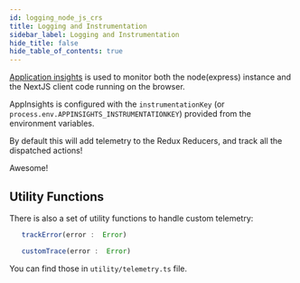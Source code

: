 ```yaml
---
id: logging_node_js_crs
title: Logging and Instrumentation
sidebar_label: Logging and Instrumentation
hide_title: false
hide_table_of_contents: true
---
```


[Application insights](https://docs.microsoft.com/en-us/azure/azure-monitor/app/app-insights-overview)
is used to monitor both the node(express) instance and the NextJS client code
running on the browser. 

AppInsights is configured with the `instrumentationKey`
(or `process.env.APPINSIGHTS_INSTRUMENTATIONKEY`) provided from the environment
variables. 


 By default this will add telemetry to the Redux Reducers, and track all the dispatched actions!

 Awesome!

## Utility Functions

 There is also a set of utility functions to handle custom telemetry:


 ```javascript
    trackError(error :  Error)

    customTrace(error :  Error)
 ```

 You can find those in `utility/telemetry.ts` file.
